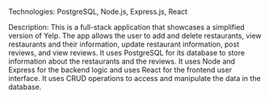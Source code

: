 Technologies: PostgreSQL, Node.js, Express.js, React

Description: This is a full-stack application that showcases a simplified version of Yelp. The app allows the user to add and delete restaurants, 
view restaurants and their information, update restaurant information, post reviews, and view reviews. It uses PostgreSQL for its database to store
information about the restaurants and the reviews. It uses Node and Express for the backend logic and uses React for the frontend user interface. It
uses CRUD operations to access and manipulate the data in the database. 
